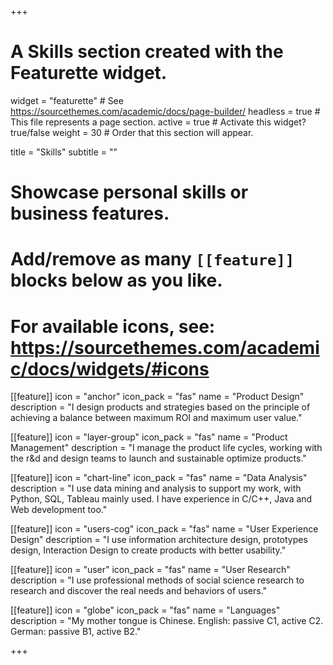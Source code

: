 +++
# A Skills section created with the Featurette widget.
widget = "featurette"  # See https://sourcethemes.com/academic/docs/page-builder/
headless = true  # This file represents a page section.
active = true  # Activate this widget? true/false
weight = 30  # Order that this section will appear.

title = "Skills"
subtitle = ""

# Showcase personal skills or business features.
# 
# Add/remove as many `[[feature]]` blocks below as you like.
# 
# For available icons, see: https://sourcethemes.com/academic/docs/widgets/#icons

[[feature]]
  icon = "anchor"
  icon_pack = "fas"
  name = "Product Design"
  description = "I design products and strategies based on the principle of achieving a balance between maximum ROI and maximum user value."

[[feature]]
  icon = "layer-group"
  icon_pack = "fas"
  name = "Product Management"
  description = "I manage the product life cycles, working with the r&d and design teams to launch and sustainable optimize products."
  
[[feature]]
  icon = "chart-line"
  icon_pack = "fas"
  name = "Data Analysis"
  description = "I use data mining and analysis to support my work, with Python, SQL, Tableau mainly used. I have experience in C/C++, Java and Web development too."  

[[feature]]
  icon = "users-cog"
  icon_pack = "fas"
  name = "User Experience Design"
  description = "I use information architecture design, prototypes design, Interaction Design to create products with better usability."

[[feature]]
  icon = "user"
  icon_pack = "fas"
  name = "User Research"
  description = "I use professional methods of social science research to research and discover the real needs and behaviors of users."

[[feature]]
  icon = "globe"
  icon_pack = "fas"
  name = "Languages"
  description = "My mother tongue is Chinese. English: passive C1, active C2. German: passive B1, active B2."

+++
